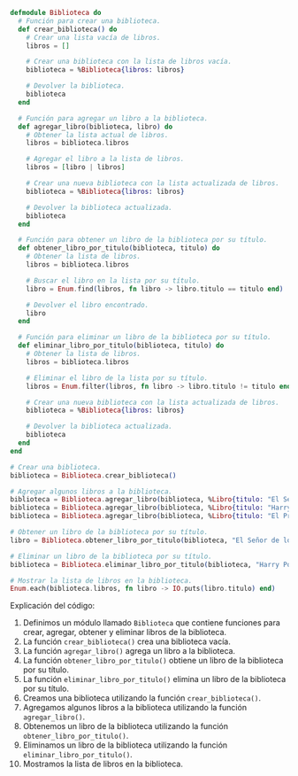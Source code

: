 ```elixir
defmodule Biblioteca do
  # Función para crear una biblioteca.
  def crear_biblioteca() do
    # Crear una lista vacía de libros.
    libros = []

    # Crear una biblioteca con la lista de libros vacía.
    biblioteca = %Biblioteca{libros: libros}

    # Devolver la biblioteca.
    biblioteca
  end

  # Función para agregar un libro a la biblioteca.
  def agregar_libro(biblioteca, libro) do
    # Obtener la lista actual de libros.
    libros = biblioteca.libros

    # Agregar el libro a la lista de libros.
    libros = [libro | libros]

    # Crear una nueva biblioteca con la lista actualizada de libros.
    biblioteca = %Biblioteca{libros: libros}

    # Devolver la biblioteca actualizada.
    biblioteca
  end

  # Función para obtener un libro de la biblioteca por su título.
  def obtener_libro_por_titulo(biblioteca, titulo) do
    # Obtener la lista de libros.
    libros = biblioteca.libros

    # Buscar el libro en la lista por su título.
    libro = Enum.find(libros, fn libro -> libro.titulo == titulo end)

    # Devolver el libro encontrado.
    libro
  end

  # Función para eliminar un libro de la biblioteca por su título.
  def eliminar_libro_por_titulo(biblioteca, titulo) do
    # Obtener la lista de libros.
    libros = biblioteca.libros

    # Eliminar el libro de la lista por su título.
    libros = Enum.filter(libros, fn libro -> libro.titulo != titulo end)

    # Crear una nueva biblioteca con la lista actualizada de libros.
    biblioteca = %Biblioteca{libros: libros}

    # Devolver la biblioteca actualizada.
    biblioteca
  end
end

# Crear una biblioteca.
biblioteca = Biblioteca.crear_biblioteca()

# Agregar algunos libros a la biblioteca.
biblioteca = Biblioteca.agregar_libro(biblioteca, %Libro{titulo: "El Señor de los Anillos", autor: "J.R.R. Tolkien"})
biblioteca = Biblioteca.agregar_libro(biblioteca, %Libro{titulo: "Harry Potter y la Piedra Filosofal", autor: "J.K. Rowling"})
biblioteca = Biblioteca.agregar_libro(biblioteca, %Libro{titulo: "El Principito", autor: "Antoine de Saint-Exupéry"})

# Obtener un libro de la biblioteca por su título.
libro = Biblioteca.obtener_libro_por_titulo(biblioteca, "El Señor de los Anillos")

# Eliminar un libro de la biblioteca por su título.
biblioteca = Biblioteca.eliminar_libro_por_titulo(biblioteca, "Harry Potter y la Piedra Filosofal")

# Mostrar la lista de libros en la biblioteca.
Enum.each(biblioteca.libros, fn libro -> IO.puts(libro.titulo) end)
```

Explicación del código:

1. Definimos un módulo llamado `Biblioteca` que contiene funciones para crear, agregar, obtener y eliminar libros de la biblioteca.
2. La función `crear_biblioteca()` crea una biblioteca vacía.
3. La función `agregar_libro()` agrega un libro a la biblioteca.
4. La función `obtener_libro_por_titulo()` obtiene un libro de la biblioteca por su título.
5. La función `eliminar_libro_por_titulo()` elimina un libro de la biblioteca por su título.
6. Creamos una biblioteca utilizando la función `crear_biblioteca()`.
7. Agregamos algunos libros a la biblioteca utilizando la función `agregar_libro()`.
8. Obtenemos un libro de la biblioteca utilizando la función `obtener_libro_por_titulo()`.
9. Eliminamos un libro de la biblioteca utilizando la función `eliminar_libro_por_titulo()`.
10. Mostramos la lista de libros en la biblioteca.